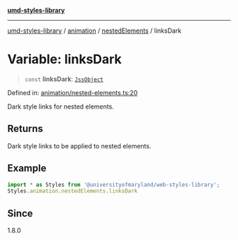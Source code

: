 [**umd-styles-library**](../../../../README.md)

***

[umd-styles-library](../../../../modules.md) / [animation](../../../README.md) / [nestedElements](../README.md) / linksDark

# Variable: linksDark

> `const` **linksDark**: [`JssObject`](../../../../utilities/namespaces/transform/type-aliases/JssObject.md)

Defined in: [animation/nested-elements.ts:20](https://github.com/UMD-Digital/design-system/blob/8021d9898368f604bce452fe4dde6fae3a0578fd/packages/styles/source/animation/nested-elements.ts#L20)

Dark style links for nested elements.

## Returns

Dark style links to be applied to nested elements.

## Example

```typescript
import * as Styles from '@universityofmaryland/web-styles-library';
Styles.animation.nestedElements.linksDark
```

## Since

1.8.0
